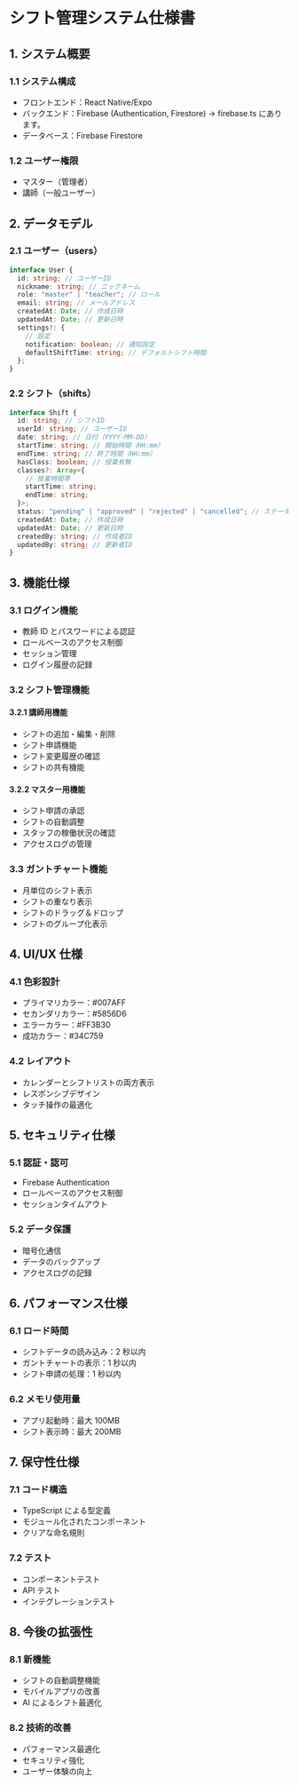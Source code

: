 # シフト管理システム仕様書

## 1. システム概要

### 1.1 システム構成

- フロントエンド：React Native/Expo
- バックエンド：Firebase (Authentication, Firestore) → firebase.ts にあります。
- データベース：Firebase Firestore

### 1.2 ユーザー権限

- マスター（管理者）
- 講師（一般ユーザー）

## 2. データモデル

### 2.1 ユーザー（users）

```typescript
interface User {
  id: string; // ユーザーID
  nickname: string; // ニックネーム
  role: "master" | "teacher"; // ロール
  email: string; // メールアドレス
  createdAt: Date; // 作成日時
  updatedAt: Date; // 更新日時
  settings?: {
    // 設定
    notification: boolean; // 通知設定
    defaultShiftTime: string; // デフォルトシフト時間
  };
}
```

### 2.2 シフト（shifts）

```typescript
interface Shift {
  id: string; // シフトID
  userId: string; // ユーザーID
  date: string; // 日付（YYYY-MM-DD）
  startTime: string; // 開始時間（HH:mm）
  endTime: string; // 終了時間（HH:mm）
  hasClass: boolean; // 授業有無
  classes?: Array<{
    // 授業時間帯
    startTime: string;
    endTime: string;
  }>;
  status: "pending" | "approved" | "rejected" | "cancelled"; // ステータス
  createdAt: Date; // 作成日時
  updatedAt: Date; // 更新日時
  createdBy: string; // 作成者ID
  updatedBy: string; // 更新者ID
}
```

## 3. 機能仕様

### 3.1 ログイン機能

- 教師 ID とパスワードによる認証
- ロールベースのアクセス制御
- セッション管理
- ログイン履歴の記録

### 3.2 シフト管理機能

#### 3.2.1 講師用機能

- シフトの追加・編集・削除
- シフト申請機能
- シフト変更履歴の確認
- シフトの共有機能

#### 3.2.2 マスター用機能

- シフト申請の承認
- シフトの自動調整
- スタッフの稼働状況の確認
- アクセスログの管理

### 3.3 ガントチャート機能

- 月単位のシフト表示
- シフトの重なり表示
- シフトのドラッグ＆ドロップ
- シフトのグループ化表示

## 4. UI/UX 仕様

### 4.1 色彩設計

- プライマリカラー：#007AFF
- セカンダリカラー：#5856D6
- エラーカラー：#FF3B30
- 成功カラー：#34C759

### 4.2 レイアウト

- カレンダーとシフトリストの両方表示
- レスポンシブデザイン
- タッチ操作の最適化

## 5. セキュリティ仕様

### 5.1 認証・認可

- Firebase Authentication
- ロールベースのアクセス制御
- セッションタイムアウト

### 5.2 データ保護

- 暗号化通信
- データのバックアップ
- アクセスログの記録

## 6. パフォーマンス仕様

### 6.1 ロード時間

- シフトデータの読み込み：2 秒以内
- ガントチャートの表示：1 秒以内
- シフト申請の処理：1 秒以内

### 6.2 メモリ使用量

- アプリ起動時：最大 100MB
- シフト表示時：最大 200MB

## 7. 保守性仕様

### 7.1 コード構造

- TypeScript による型定義
- モジュール化されたコンポーネント
- クリアな命名規則

### 7.2 テスト

- コンポーネントテスト
- API テスト
- インテグレーションテスト

## 8. 今後の拡張性

### 8.1 新機能

- シフトの自動調整機能
- モバイルアプリの改善
- AI によるシフト最適化

### 8.2 技術的改善

- パフォーマンス最適化
- セキュリティ強化
- ユーザー体験の向上
